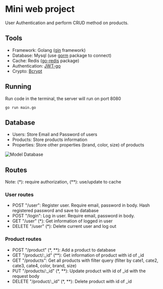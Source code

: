 # Mini web project

User Authentication and perform CRUD method on products.

## Tools

- Framework: Golang ([gin](https://github.com/gin-gonic/gin) framework)
- Database: Mysql (use [gorm](https://gorm.io/gorm) package to connect)
- Cache: Redis ([go-redis](https://github.com/redis/go-redis/v9) package)
- Authentication: [JWT-go](https://github.com/dgrijalva/jwt-go)
- Crypto: [Bcrypt](https://golang.org/x/crypto/bcrypt)

## Running

Run code in the terminal, the server will run on port 8080

```
go run main.go
```

## Database

- Users: Store Email and Password of users
- Products: Store products information
- Properties: Store other properties (brand, color, size) of products

<img alt="Model Database" src="https://www.linkpicture.com/q/database-map.png">

## Routes

Note: (*): require authorization, (**): use/update to cache

### User routes

- POST "/user": Register user. Require email, password in body. Hash registered password and save to database
- POST "/login": Log in user. Require email, password in body.
- GET "/user" (*): Get information of logged in user
- DELETE "/user" (*): Delete current user and log out


### Product routes

- POST "/product" (*, **): Add a product to database
- GET "/product/:_id" (**): Get information of product with id of _id
- GET "/products": Get all products with filter query (filter by cate1, cate2, cate3, cate4, color, brand, size)
- PUT "/products/:_id" (*, **): Update product with id of _id with the request body
- DELETE "/product/:_id" (*, **): Delete product with id of _id